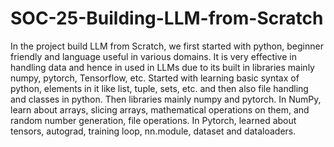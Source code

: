 # SOC-25-Building-LLM-from-Scratch
In the project build LLM from Scratch, we first started with python, beginner friendly and language useful in various domains.
It is very effective in handling data and hence in used in LLMs due to its built in libraries mainly numpy, pytorch, Tensorflow, etc.
Started with learning basic syntax of python, elements in it like list, tuple, sets, etc. and then also file handling and classes in python.
Then libraries mainly numpy and pytorch. In NumPy, learn about arrays, slicing arrays, mathematical operations on them, and random number generation, file operations.
In Pytorch, learned about tensors, autograd, training loop, nn.module, dataset and dataloaders.

